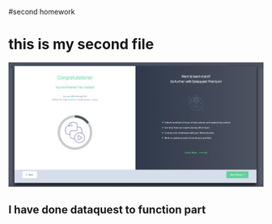 #second homework

# this is my second file

![](https://github.com/ophwsjtu18/ohw19f/blob/master/student/MZH/%E6%8D%95%E8%8E%B7.PNG)

## I have done dataquest to function part
